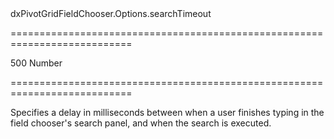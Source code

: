 <!--id-->dxPivotGridFieldChooser.Options.searchTimeout<!--/id-->
===========================================================================
<!--default-->500<!--/default-->
<!--type-->Number<!--/type-->
===========================================================================

<!--shortDescription-->
Specifies a delay in milliseconds between when a user finishes typing in the field chooser's search panel, and when the search is executed.
<!--/shortDescription-->

<!--fullDescription-->

<!--/fullDescription-->